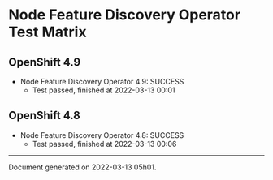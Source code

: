 
Node Feature Discovery Operator Test Matrix
===========================================

OpenShift 4.9
-------------



* Node Feature Discovery Operator 4.9: SUCCESS
  - Test passed, finished at 2022-03-13 00:01

OpenShift 4.8
-------------



* Node Feature Discovery Operator 4.8: SUCCESS
  - Test passed, finished at 2022-03-13 00:06

---
Document generated on 2022-03-13 05h01.
